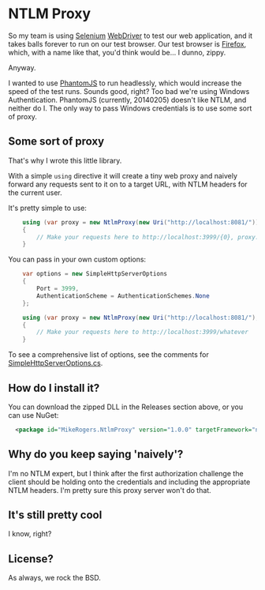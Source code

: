 # NTLM Proxy

So my team is using [Selenium](http://docs.seleniumhq.org/) [WebDriver](http://docs.seleniumhq.org/projects/webdriver/) to test our web application, and it takes balls forever to run on our test browser. Our test browser is [Firefox](http://www.mozilla.org/en-US/firefox/fx/), which, with a name like that, you'd think would be... I dunno, zippy.

Anyway.

I wanted to use [PhantomJS](http://phantomjs.org/) to run headlessly, which would increase the speed of the test runs. Sounds good, right? Too bad we're using Windows Authentication. PhantomJS (currently, 20140205) doesn't like NTLM, and neither do I. The only way to pass Windows credentials is to use some sort of proxy.

## Some sort of proxy

That's why I wrote this little library.

With a simple `using` directive it will create a tiny web proxy and naively forward any requests sent to it on to a target URL, with NTLM headers for the current user.

It's pretty simple to use:

```csharp
    using (var proxy = new NtlmProxy(new Uri("http://localhost:8081/")))
    {
		// Make your requests here to http://localhost:3999/{0}, proxy.Port
    }
```

You can pass in your own custom options:

```csharp
    var options = new SimpleHttpServerOptions
	{
	    Port = 3999,
		AuthenticationScheme = AuthenticationSchemes.None
	};

    using (var proxy = new NtlmProxy(new Uri("http://localhost:8081/"), options))
    {
		// Make your requests here to http://localhost:3999/whatever
    }
```

To see a comprehensive list of options, see the comments for [SimpleHttpServerOptions.cs](https://github.com/mike-rogers/NtlmProxy/blob/master/NtlmProxy/SimpleHttpServerOptions.cs).

## How do I install it?

You can download the zipped DLL in the Releases section above, or you can use NuGet:

```xml
  <package id="MikeRogers.NtlmProxy" version="1.0.0" targetFramework="net45" />
```

## Why do you keep saying 'naively'?

I'm no NTLM expert, but I think after the first authorization challenge the client should be holding onto the credentials and including the appropriate NTLM headers. I'm pretty sure this proxy server won't do that.

## It's still pretty cool

I know, right?

## License?

As always, we rock the BSD.
